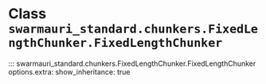 # Class `swarmauri_standard.chunkers.FixedLengthChunker.FixedLengthChunker`

::: swarmauri_standard.chunkers.FixedLengthChunker.FixedLengthChunker
    options.extra:
      show_inheritance: true

